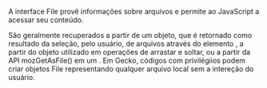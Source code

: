 A interface File provê informações sobre arquivos e permite ao JavaScript a acessar seu conteúdo.

São geralmente recuperados a partir de um objeto, que é retornado como resultado da seleção, pelo usuário, de arquivos através do elemento , a partir do objeto utilizado em operações de arrastar e soltar, ou a partir da API mozGetAsFile() em um . Em Gecko, códigos com privilégiios podem criar objetos File representando qualquer arquivo local sem a intereção do usuário.